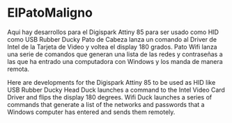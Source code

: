 # ElPatoMaligno
Aqui hay desarrollos para el Digispark Attiny 85 para ser usado como HID como USB Rubber Ducky
Pato de Cabeza lanza un comando al Driver de Intel de la Tarjeta de Video y voltea el display 180 grados.
Pato Wifi lanza una serie de comandos que generan una lista de las redes y contraseñas a las que ha entrado una computadora con Windows y los manda de manera remota.


Here are developments for the Digispark Attiny 85 to be used as HID like USB Rubber Ducky
Head Duck launches a command to the Intel Video Card Driver and flips the display 180 degrees.
Wifi Duck launches a series of commands that generate a list of the networks and passwords that a Windows computer has entered and sends them remotely.
